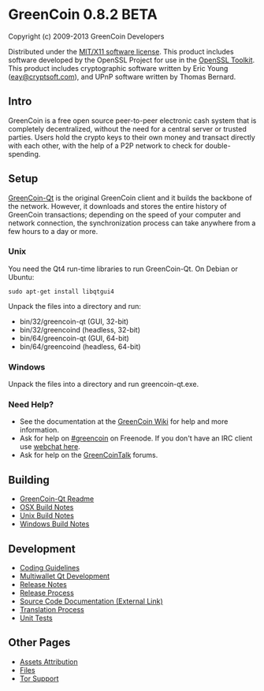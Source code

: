 GreenCoin 0.8.2 BETA 
====================

Copyright (c) 2009-2013 GreenCoin Developers

Distributed under the [MIT/X11 software license](http://www.opensource.org/licenses/mit-license.php).
This product includes software developed by the OpenSSL Project for use in the [OpenSSL Toolkit](http://www.openssl.org/). This product includes
cryptographic software written by Eric Young ([eay@cryptsoft.com](mailto:eay@cryptsoft.com)), and UPnP software written by Thomas Bernard.


Intro
---------------------
GreenCoin is a free open source peer-to-peer electronic cash system that is
completely decentralized, without the need for a central server or trusted
parties.  Users hold the crypto keys to their own money and transact directly
with each other, with the help of a P2P network to check for double-spending.


Setup
---------------------
[GreenCoin-Qt](http://greencoin.org/en/download) is the original GreenCoin client and it builds the backbone of the network. However, it downloads and stores the entire history of GreenCoin transactions; depending on the speed of your computer and network connection, the synchronization process can take anywhere from a few hours to a day or more.

### Unix

You need the Qt4 run-time libraries to run GreenCoin-Qt. On Debian or Ubuntu:

	sudo apt-get install libqtgui4

Unpack the files into a directory and run:

- bin/32/greencoin-qt (GUI, 32-bit)
- bin/32/greencoind (headless, 32-bit)
- bin/64/greencoin-qt (GUI, 64-bit)
- bin/64/greencoind (headless, 64-bit)



### Windows

Unpack the files into a directory and run greencoin-qt.exe.

### Need Help?

* See the documentation at the [GreenCoin Wiki](https://en.greencoin.it/wiki/Main_Page)
for help and more information.
* Ask for help on [#greencoin](http://webchat.freenode.net?channels=greencoin) on Freenode. If you don't have an IRC client use [webchat here](http://webchat.freenode.net?channels=greencoin).
* Ask for help on the [GreenCoinTalk](https://greencointalk.org/) forums.

Building
---------------------
- [GreenCoin-Qt Readme](readme-qt.md)
- [OSX Build Notes](build-osx.md)
- [Unix Build Notes](build-unix.md)
- [Windows Build Notes](build-msw.md)

Development
---------------------
- [Coding Guidelines](coding.md)
- [Multiwallet Qt Development](multiwallet-qt.md)
- [Release Notes](release-notes.md)
- [Release Process](release-process.md)
- [Source Code Documentation (External Link)](https://dev.visucore.com/greencoin/doxygen/)
- [Translation Process](translation_process.md)
- [Unit Tests](unit-tests.md)

Other Pages
---------------------
- [Assets Attribution](assets-attribution.md)
- [Files](files.md)
- [Tor Support](tor.md)